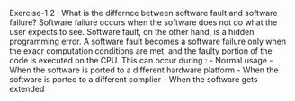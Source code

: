 Exercise-1.2 : What is the differnce between software fault and software failure?
    Software failure occurs when the software does not do what the user expects to see.     Software fault, on the other hand, is a hidden programming error.
    A software fault becomes a software failure only when the exacr computation conditions are met, and the faulty portion of the code is executed on the CPU. 
        This can occur during :
            - Normal usage
            - When the software is ported to a different hardware platform
            - When the software is ported to a different complier
            - When the software gets extended